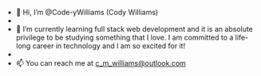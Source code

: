 - 👋 Hi, I’m @Code-yWilliams (Cody Williams)
- 
- 🌱 I’m currently learning full stack web development and it is an absolute privilege to be studying something that I love. I am committed to a life-long career in technology and I am so excited for it!
- 
- 📫 You can reach me at c_m_williams@outlook.com
